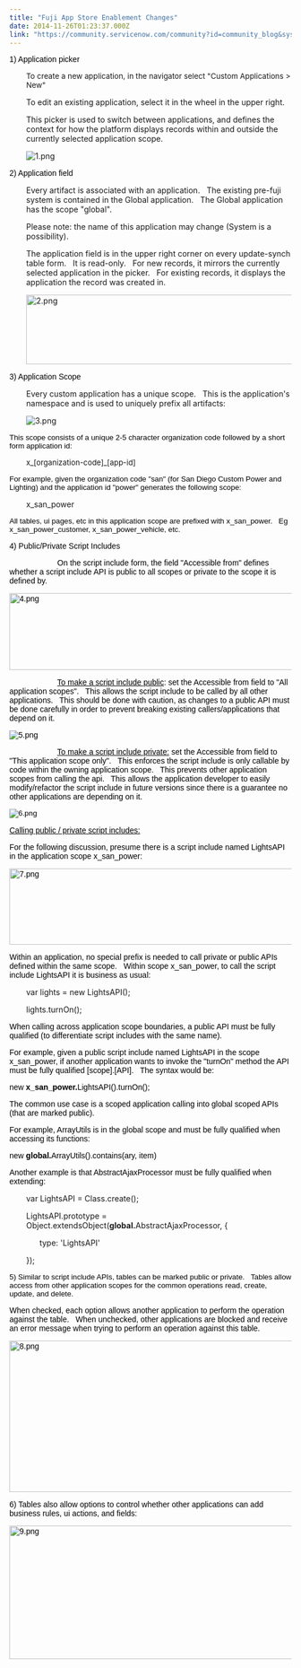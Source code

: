 ```yaml
---
title: "Fuji App Store Enablement Changes"
date: 2014-11-26T01:23:37.000Z
link: "https://community.servicenow.com/community?id=community_blog&sys_id=98bde6a9dbd0dbc01dcaf3231f961940"
---
```

<p style="color: #000000; font-family: Arial, Verdana, Helvetica, sans-serif;">1) Application picker</p><p style="padding-left: 30px;"><span style="font-size: 10pt;">To create a new application, in the navigator select "Custom Applications &gt; New"</span></p><p style="padding-left: 30px;">To edit an existing application, select it in the wheel in the upper right.</p><p style="padding-left: 30px;">This picker is used to switch between applications, and defines the context for how the platform displays records within and outside the currently selected application scope.<span style="font-size: 10pt;"> </span></p><p style="padding-left: 30px;"><img  alt="1.png" class="image-0 jive-image" src="10c4e3f9db941704ed6af3231f9619db.iix" style="height: auto;"/></p><p style="color: #000000; font-family: Arial, Verdana, Helvetica, sans-serif;">2) Application field</p><p style="padding-left: 30px;">Every artifact is associated with an application.   The existing pre-fuji system is contained in the Global application.   The Global application has the scope "global".</p><p style="padding-left: 30px;">Please note: the name of this application may change (System is a possibility).</p><p style="padding-left: 30px;">The application field is in the upper right corner on every update-synch table form.   It is read-only.   For new records, it mirrors the currently selected application in the picker.   For existing records, it displays the application the record was created in.</p><p style="padding-left: 30px;"><img  alt="2.png" class="image-1 jive-image" src="10ca49c6dbd0d344e9737a9e0f9619fb.iix" style="height: 124px; width: 620px;"/></p><p style="color: #000000; font-family: Arial, Verdana, Helvetica, sans-serif;">3) Application Scope</p><p style="padding-left: 30px;">Every custom application has a unique scope.   This is the application's namespace and is used to uniquely prefix all artifacts:</p><p style="padding-left: 30px;"><img  alt="3.png" class="jive-image image-2" src="b733ac0adb9c5304b322f4621f9619b5.iix" style="height: auto;"/></p><p style="color: #000000; font-family: Arial, Verdana, Helvetica, sans-serif;"><span style="font-size: 10pt;">This scope consists of a unique 2-5 character organization code followed by a short form application id:</span></p><p style="padding-left: 30px;"><span style="font-size: 10pt;">x_[organization-code]_[app-id]</span><span style="font-size: 10pt;"> </span></p><p style="color: #000000; font-family: Arial, Verdana, Helvetica, sans-serif;"><span style="font-size: 10pt;">For example, given the organization code "san" (for San Diego Custom Power and Lighting) and the application id "power" generates the following scope:</span></p><p style="padding-left: 30px;">x_san_power</p><p style="color: #000000; font-family: Arial, Verdana, Helvetica, sans-serif;"> <span style="font-size: 10pt;">All tables, ui pages, etc in this application scope are prefixed with x_san_power.   Eg x_san_power_customer, x_san_power_vehicle, etc.</span></p><p style="color: #000000; font-family: Arial, Verdana, Helvetica, sans-serif;">4) Public/Private Script Includes</p><p style="color: #000000; font-family: Arial, Verdana, Helvetica, sans-serif;">                       On the script include form, the field "Accessible from" defines whether a script include API is public to all scopes or private to the scope it is defined by.</p><p style="color: #000000; font-family: Arial, Verdana, Helvetica, sans-serif;"><img  alt="4.png" class="jive-image image-3" src="b132cc06db541344e9737a9e0f961947.iix" style="height: 137px; width: 620px;"/></p><p></p><p></p><p style="color: #000000; font-family: Arial, Verdana, Helvetica, sans-serif;">                       <span style="text-decoration: underline;">To make a script include public</span>: set the Accessible from field to "All application scopes".   This allows the script include to be called by all other applications.   This should be done with caution, as changes to a public API must be done carefully in order to prevent breaking existing callers/applications that depend on it.</p><p style="color: #000000; font-family: Arial, Verdana, Helvetica, sans-serif;"><img  alt="5.png" class="jive-image image-4" src="ceb0a7bddbd01704ed6af3231f961924.iix" style="height: auto;"/></p><p></p><p style="color: #000000; font-family: Arial, Verdana, Helvetica, sans-serif;">                       <span style="text-decoration: underline;">To make a script include private:</span> set the Accessible from field to "This application scope only".   This enforces the script include is only callable by code within the owning application scope.   This prevents other application scopes from calling the api.   This allows the application developer to easily modify/refactor the script include in future versions since there is a guarantee no other applications are depending on it.</p><p style="color: #000000; font-family: Arial, Verdana, Helvetica, sans-serif;"><span style="font-size: 10pt;"><img  alt="6.png" class="jive-image image-5" src="efc0d586db5897049c9ffb651f961950.iix" style="height: auto;"/>                     </span></p><p style="color: #000000; font-family: Arial, Verdana, Helvetica, sans-serif;"><span style="text-decoration: underline;">Calling public / private script includes:</span></p><p style="color: #000000; font-family: Arial, Verdana, Helvetica, sans-serif;">For the following discussion, presume there is a script include named LightsAPI in the application scope x_san_power:</p><p style="color: #000000; font-family: Arial, Verdana, Helvetica, sans-serif;"><img  alt="7.png" class="jive-image image-6" src="110b20c2db18d704ed6af3231f96191d.iix" style="height: 136px; width: 620px;"/></p><p style="color: #000000; font-family: Arial, Verdana, Helvetica, sans-serif;">Within an application, no special prefix is needed to call private or public APIs defined within the same scope.   Within scope x_san_power, to call the script include LightsAPI it is business as usual:</p><p style="padding-left: 30px;">var lights = new LightsAPI();</p><p style="padding-left: 30px;">lights.turnOn();<span style="font-size: 10pt;"> </span></p><p style="color: #000000; font-family: Arial, Verdana, Helvetica, sans-serif;">When calling across application scope boundaries, a public API must be fully qualified (to differentiate script includes with the same name).</p><p></p><p style="color: #000000; font-family: Arial, Verdana, Helvetica, sans-serif;">For example, given a public script include named LightsAPI in the scope x_san_power, if another application wants to invoke the "turnOn" method the API must be fully qualified [scope].[API].   The syntax would be:</p><p></p><p style="color: #000000; font-family: Arial, Verdana, Helvetica, sans-serif;">new <strong>x_san_power.</strong>LightsAPI().turnOn();</p><p></p><p style="color: #000000; font-family: Arial, Verdana, Helvetica, sans-serif;">The common use case is a scoped application calling into global scoped APIs (that are marked public). </p><p></p><p style="color: #000000; font-family: Arial, Verdana, Helvetica, sans-serif;">For example, ArrayUtils is in the global scope and must be fully qualified when accessing its functions:</p><p style="color: #000000; font-family: Arial, Verdana, Helvetica, sans-serif;">new <strong>global.</strong>ArrayUtils().contains(ary, item)</p><p style="color: #000000; font-family: Arial, Verdana, Helvetica, sans-serif;">Another example is that AbstractAjaxProcessor must be fully qualified when extending:</p><p style="padding-left: 30px;">var LightsAPI = Class.create();</p><p style="padding-left: 30px;">LightsAPI.prototype = Object.extendsObject(<strong>global.</strong>AbstractAjaxProcessor, {</p><p></p><p style="padding-left: 30px;">       type: 'LightsAPI'</p><p style="padding-left: 30px;">});</p><p style="color: #000000; font-family: Arial, Verdana, Helvetica, sans-serif;"><span style="font-size: 10pt;">5) Similar to script include APIs, tables can be marked public or private.   Tables allow access from other application scopes for the common operations read, create, update, and delete.</span></p><p style="color: #000000; font-family: Arial, Verdana, Helvetica, sans-serif;">When checked, each option allows another application to perform the operation against the table.   When unchecked, other applications are blocked and receive an error message when trying to perform an operation against this table.</p><p style="color: #000000; font-family: Arial, Verdana, Helvetica, sans-serif;"><img  alt="8.png" class="jive-image image-7" src="64fa4082db109fc03eb27a9e0f96199c.iix" style="height: 270px; width: 620px;"/></p><p></p><p style="color: #000000; font-family: Arial, Verdana, Helvetica, sans-serif;">6) Tables also allow options to control whether other applications can add business rules, ui actions, and fields:</p><p style="color: #000000; font-family: Arial, Verdana, Helvetica, sans-serif;"><img  alt="9.png" class="jive-image image-8" src="a2fb2b7ddbd4dfc0b322f4621f9619fe.iix" style="height: 238px; width: 620px;"/></p>
